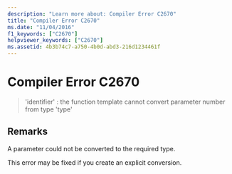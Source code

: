 ```yaml
---
description: "Learn more about: Compiler Error C2670"
title: "Compiler Error C2670"
ms.date: "11/04/2016"
f1_keywords: ["C2670"]
helpviewer_keywords: ["C2670"]
ms.assetid: 4b3b74c7-a750-4b0d-abd3-216d1234461f
---
```

# Compiler Error C2670

> 'identifier' : the function template cannot convert parameter number from type 'type'

## Remarks

A parameter could not be converted to the required type.

This error may be fixed if you create an explicit conversion.
